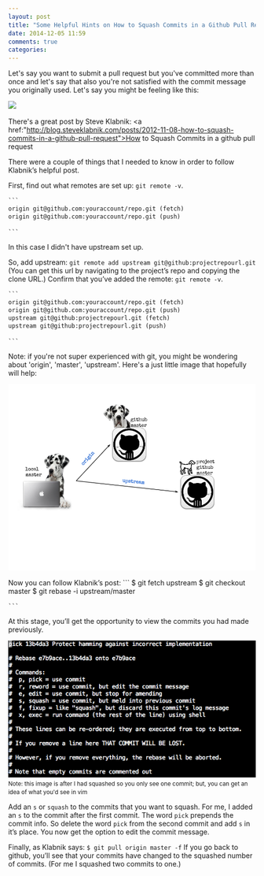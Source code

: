 ```yaml
---
layout: post
title: "Some Helpful Hints on How to Squash Commits in a Github Pull Request"
date: 2014-12-05 11:59
comments: true
categories: 
---
```


Let's say you want to submit a pull request but you've committed more than once and let's say that also you're not satisfied with the commit message you originally used.  Let's say you might be feeling like this:

<img src="http://1.bp.blogspot.com/-AZNV9I1nBF4/UB6SvKtIR6I/AAAAAAAAAWY/fk8_oWh9JCI/s1600/midvale+school+for+the+gifted.jpg"/>

There's a great post by Steve Klabnik: <a href:"http://blog.steveklabnik.com/posts/2012-11-08-how-to-squash-commits-in-a-github-pull-request">How to Squash Commits in a github pull request</a>

There were a couple of things that I needed to know in order to follow Klabnik’s helpful post.

First, find out what remotes are set up: `git remote -v`.	
	
	```
	origin git@github.com:youraccount/repo.git (fetch)
	origin git@github.com:youraccount/repo.git (push)

	```
In this case I didn't have upstream set up.

So, add upstream: `git remote add upstream git@github:projectrepourl.git`  (You can get this url by navigating to the project’s repo and copying the clone URL.) 
Confirm that you’ve added the remote: `git remote -v`.

	```
	origin git@github.com:youraccount/repo.git (fetch)
	origin git@github.com:youraccount/repo.git (push)
	upstream git@github:projectrepourl.git (fetch)
	upstream git@github:projectrepourl.git (push)
	
	```
Note: if you're not super experienced with git, you might be wondering about 'origin', 'master', 'upstream'.  Here's a just little image that hopefully will help:

<img src="images/git.png"/>


Now you can follow Klabnik’s post:
	```
	$ git fetch upstream
	$ git checkout master
	$ git rebase -i upstream/master

	```

At this stage, you’ll get the opportunity to view the commits you had made previously. 

<img src="images/editcommits.png"/>
<small>Note: this image is after I had squashed so you only see one commit; but, you can get an idea of what you'd see in vim</small>

Add an `s` or `squash` to the commits that you want to squash. For me, I added an `s` to the commit after the first commit.  The word `pick` prepends the commit info.  So delete the word `pick` from the second commit and add `s` in it’s place. You now get the option to edit the commit message.

Finally, as Klabnik says: `$ git pull origin master -f`
If you go back to github, you’ll see that your commits have changed to the squashed number of commits. (For me I squashed two commits to one.) 

